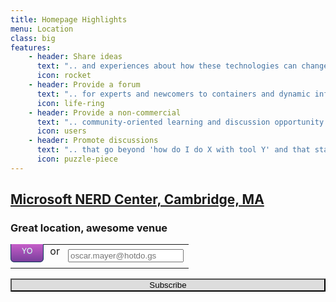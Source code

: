 ```yaml
---
title: Homepage Highlights
menu: Location
class: big
features:
	- header: Share ideas
	  text: ".. and experiences about how these technologies can change the way we build, deliver and run software, teams and organizations."
	  icon: rocket
    - header: Provide a forum
      text: ".. for experts and newcomers to containers and dynamic infrastructure to share experiences, develop new perspectives and discover new opportunities"
      icon: life-ring
    - header: Provide a non-commercial
      text: ".. community-oriented learning and discussion opportunity that is not dominated by any particular vendor or technology"
      icon: users
    - header: Promote discussions
      text: ".. that go beyond 'how do I do X with tool Y' and that start to explore containers and dynamic infrastructure as a paradigm."
      icon: puzzle-piece
---
```


## [Microsoft NERD Center, Cambridge, MA](https://microsoftnewengland.com/Events/View/22011)
### Great location, awesome venue 

<style>
.yo-btn {
   border: 1px solid #0a3c59;
   background: #793e9c;
   background: -webkit-gradient(linear, left top, left bottom, from(#d665d2), to(#793e9c));
   background: -webkit-linear-gradient(top, #d665d2, #793e9c);
   background: -moz-linear-gradient(top, #d665d2, #793e9c);
   background: -ms-linear-gradient(top, #d665d2, #793e9c);
   background: -o-linear-gradient(top, #d665d2, #793e9c);
   background-image: -ms-linear-gradient(top, #d665d2 0%, #793e9c 100%);
   padding: 10px 17px;
   -webkit-border-radius: 6px;
   -moz-border-radius: 6px;
   border-radius: 6px;
   -webkit-box-shadow: rgba(255,255,255,0.4) 0 1px 0, inset rgba(255,255,255,0.4) 0 1px 0;
   -moz-box-shadow: rgba(255,255,255,0.4) 0 1px 0, inset rgba(255,255,255,0.4) 0 1px 0;
   box-shadow: rgba(255,255,255,0.4) 0 1px 0, inset rgba(255,255,255,0.4) 0 1px 0;
   text-shadow: #7ea4bd 0 1px 0;
   color: #f2f7fa;
   font-size: 12px;
   font-family: helvetica, serif;
   text-decoration: none;
   vertical-align: middle;
   }
.yo-btn:hover {
   border: 1px solid #0a3c59;
   text-shadow: #1e4158 0 1px 0;
   background: #793e9c;
   background: -webkit-gradient(linear, left top, left bottom, from(#d665d2), to(#793e9c));
   background: -webkit-linear-gradient(top, #d665d2, #793e9c);
   background: -moz-linear-gradient(top, #d665d2, #793e9c);
   background: -ms-linear-gradient(top, #d665d2, #793e9c);
   background: -o-linear-gradient(top, #d665d2, #793e9c);
   background-image: -ms-linear-gradient(top, #d665d2 0%, #793e9c 100%);
   color: #000000;
   }
.yo-btn:active {
   text-shadow: #1e4158 0 1px 0;
   border: 1px solid #0a3c59;
   background: #793e9c;
   background: -webkit-gradient(linear, left top, left bottom, from(#d665d2), to(#793e9c));
   background: -webkit-linear-gradient(top, #d665d2, #793e9c);
   background: -moz-linear-gradient(top, #d665d2, #793e9c);
   background: -ms-linear-gradient(top, #d665d2, #793e9c);
   background: -o-linear-gradient(top, #d665d2, #793e9c);
   background-image: -ms-linear-gradient(top, #d665d2 0%, #793e9c 100%);
   color: #fff;
   }
</style>

<!-- Begin MailChimp Signup Form -->
<div id="mc_embed_signup">
  <form action="//random.us10.list-manage.com/subscribe/post?u=27ad0ec0e040d8cb661d8d360&amp;id=3f2148763f" method="post" id="mc-embedded-subscribe-form" name="mc-embedded-subscribe-form" class="validate" target="_blank" novalidate>
    <div id="mc_embed_signup_scroll">
      <!-- <label>Get notified about event updates and ticket availability</label> -->
      <div class="mc-field-group">
      <table style="border:none;vertical-align:middle;"><tr style="height:30px;vertical-align:middle;">
      <td style="width:30px;border:none;vertical-align:middle;padding:0px 0px 17px">
      <a href="http://justyo.co/CONTAINERDAYS" class="yo-btn">YO</a></td>
      <td style="border:none;vertical-align:middle;width:10px;padding:0px 5px 17px 10px">or</td>
      <td style="min-width:100px;border:none;vertical-align:middle;"><input type="email" value="" name="EMAIL" class="required email" placeholder="oscar.mayer@hotdo.gs" id="mce-EMAIL"></td>
      </tr></table>
      </div>
      <div id="mce-responses" class="clear">
        <div class="response" id="mce-error-response" style="display:none"></div>
        <div class="response" id="mce-success-response" style="display:none"></div>
      </div>    <!-- real people should not fill this in and expect good things - do not remove this or risk form bot signups-->
      <div style="position: absolute; left: -5000px;"><input type="text" name="b_27ad0ec0e040d8cb661d8d360_3f2148763f" tabindex="-1" value=""></div>
      <input style="background:#ddd;width:100%" type="submit" value="Subscribe" name="subscribe" id="mc-embedded-subscribe" class="button">
    </div>
  </form>
</div>
<!--End mc_embed_signup-->
